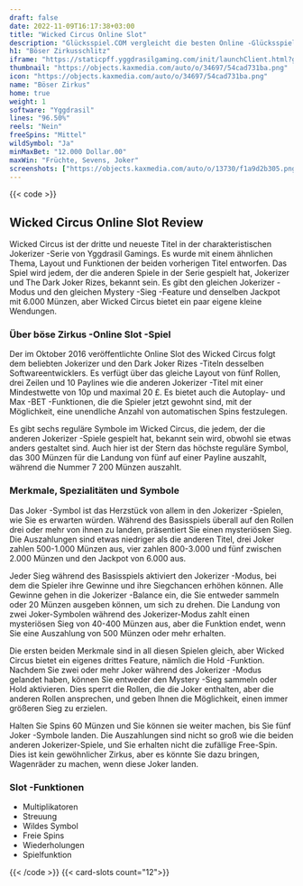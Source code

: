 ```yaml
---
draft: false
date: 2022-11-09T16:17:38+03:00
title: "Wicked Circus Online Slot"
description: "Glücksspiel.COM vergleicht die besten Online -Glücksspiel -Sites und -spiele der Kanada.  Unabhängige Produktbewertungen und exklusive Anmeldeangebote. Jetzt spielen!"
h1: "Böser Zirkusschlitz"
iframe: "https://staticpff.yggdrasilgaming.com/init/launchClient.html?gameid=7321&lang=en&org=Demo&fullscreen=yes&channel=pc"
thumbnail: "https://objects.kaxmedia.com/auto/o/34697/54cad731ba.png"
icon: "https://objects.kaxmedia.com/auto/o/34697/54cad731ba.png"
name: "Böser Zirkus"
home: true
weight: 1
software: "Yggdrasil"
lines: "96.50%"
reels: "Nein"
freeSpins: "Mittel"
wildSymbol: "Ja"
minMaxBet: "12.000 Dollar.00"
maxWin: "Früchte, Sevens, Joker"
screenshots: ["https://objects.kaxmedia.com/auto/o/13730/f1a9d2b305.png"]
---
```


{{< code >}}<h2>Wicked Circus Online Slot Review</h2><p>Wicked Circus ist der dritte und neueste Titel in der charakteristischen Jokerizer -Serie von Yggdrasil Gamings. Es wurde mit einem ähnlichen Thema, Layout und Funktionen der beiden vorherigen Titel entworfen. Das Spiel wird jedem, der die anderen Spiele in der Serie gespielt hat, Jokerizer und The Dark Joker Rizes, bekannt sein. Es gibt den gleichen Jokerizer -Modus und den gleichen Mystery -Sieg -Feature und denselben Jackpot mit 6.000 Münzen, aber Wicked Circus bietet ein paar eigene kleine Wendungen.</p><h3>Über böse Zirkus -Online Slot -Spiel</h3><p>Der im Oktober 2016 veröffentlichte Online Slot des Wicked Circus folgt dem beliebten Jokerizer und den Dark Joker Rizes -Titeln desselben Softwareentwicklers. Es verfügt über das gleiche Layout von fünf Rollen, drei Zeilen und 10 Paylines wie die anderen Jokerizer -Titel mit einer Mindestwette von 10p und maximal 20 £. Es bietet auch die Autoplay- und Max -BET -Funktionen, die die Spieler jetzt gewohnt sind, mit der Möglichkeit, eine unendliche Anzahl von automatischen Spins festzulegen.</p><p>Es gibt sechs reguläre Symbole im Wicked Circus, die jedem, der die anderen Jokerizer -Spiele gespielt hat, bekannt sein wird, obwohl sie etwas anders gestaltet sind. Auch hier ist der Stern das höchste reguläre Symbol, das 300 Münzen für die Landung von fünf auf einer Payline auszahlt, während die Nummer 7 200 Münzen auszahlt.</p><h3>Merkmale, Spezialitäten und Symbole</h3><p>Das Joker -Symbol ist das Herzstück von allem in den Jokerizer -Spielen, wie Sie es erwarten würden. Während des Basisspiels überall auf den Rollen drei oder mehr von ihnen zu landen, präsentiert Sie einen mysteriösen Sieg. Die Auszahlungen sind etwas niedriger als die anderen Titel, drei Joker zahlen 500-1.000 Münzen aus, vier zahlen 800-3.000 und fünf zwischen 2.000 Münzen und den Jackpot von 6.000 aus.</p><p>Jeder Sieg während des Basisspiels aktiviert den Jokerizer -Modus, bei dem die Spieler ihre Gewinne und ihre Siegchancen erhöhen können. Alle Gewinne gehen in die Jokerizer -Balance ein, die Sie entweder sammeln oder 20 Münzen ausgeben können, um sich zu drehen. Die Landung von zwei Joker-Symbolen während des Jokerizer-Modus zahlt einen mysteriösen Sieg von 40-400 Münzen aus, aber die Funktion endet, wenn Sie eine Auszahlung von 500 Münzen oder mehr erhalten.</p><p>Die ersten beiden Merkmale sind in all diesen Spielen gleich, aber Wicked Circus bietet ein eigenes drittes Feature, nämlich die Hold -Funktion. Nachdem Sie zwei oder mehr Joker während des Jokerizer -Modus gelandet haben, können Sie entweder den Mystery -Sieg sammeln oder Hold aktivieren. Dies sperrt die Rollen, die die Joker enthalten, aber die anderen Rollen ansprechen, und geben Ihnen die Möglichkeit, einen immer größeren Sieg zu erzielen.</p><p>Halten Sie Spins 60 Münzen und Sie können sie weiter machen, bis Sie fünf Joker -Symbole landen. Die Auszahlungen sind nicht so groß wie die beiden anderen Jokerizer-Spiele, und Sie erhalten nicht die zufällige Free-Spin. Dies ist kein gewöhnlicher Zirkus, aber es könnte Sie dazu bringen, Wagenräder zu machen, wenn diese Joker landen.</p><h3>
Slot -Funktionen</h3><ul>
<li></span>
Multiplikatoren</li>
<li></span>
Streuung</li>
<li></span>
Wildes Symbol</li>
<li></span>
Freie Spins</li>
<li></span>
Wiederholungen</li>
<li></span>
Spielfunktion</li></ul>{{< /code >}}
{{< card-slots count="12">}}